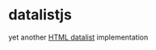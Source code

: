 # datalistjs
yet another [HTML datalist](https://developer.mozilla.org/en-US/docs/Web/HTML/Element/datalist) implementation
